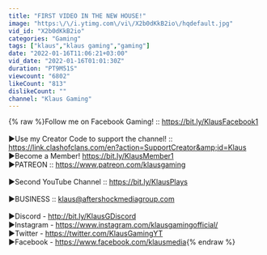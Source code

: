 ```yaml
---
title: "FIRST VIDEO IN THE NEW HOUSE!"
image: "https:\/\/i.ytimg.com\/vi\/X2b0dKkB2io\/hqdefault.jpg"
vid_id: "X2b0dKkB2io"
categories: "Gaming"
tags: ["klaus","klaus gaming","gaming"]
date: "2022-01-16T11:06:21+03:00"
vid_date: "2022-01-16T01:01:30Z"
duration: "PT9M51S"
viewcount: "6802"
likeCount: "813"
dislikeCount: ""
channel: "Klaus Gaming"
---
```

{% raw %}Follow me on Facebook Gaming!  :: <a rel="nofollow" target="blank" href="https://bit.ly/KlausFacebook1">https://bit.ly/KlausFacebook1</a><br /><br />►Use my Creator Code to support the channel! :: <a rel="nofollow" target="blank" href="https://link.clashofclans.com/en?action=SupportCreator&amp;id=Klaus">https://link.clashofclans.com/en?action=SupportCreator&amp;id=Klaus</a><br />►Become a Member! <a rel="nofollow" target="blank" href="https://bit.ly/KlausMember1">https://bit.ly/KlausMember1</a><br />►PATREON :: <a rel="nofollow" target="blank" href="https://www.patreon.com/klausgaming">https://www.patreon.com/klausgaming</a><br /><br />►Second YouTube Channel :: <a rel="nofollow" target="blank" href="https://bit.ly/KlausPlays">https://bit.ly/KlausPlays</a><br /><br />►BUSINESS :: klaus@aftershockmediagroup.com<br /><br />►Discord - <a rel="nofollow" target="blank" href="http://bit.ly/KlausGDiscord">http://bit.ly/KlausGDiscord</a><br />►Instagram - <a rel="nofollow" target="blank" href="https://www.instagram.com/klausgamingofficial/">https://www.instagram.com/klausgamingofficial/</a><br />►Twitter - <a rel="nofollow" target="blank" href="https://twitter.com/KlausGamingYT">https://twitter.com/KlausGamingYT</a><br />►Facebook - <a rel="nofollow" target="blank" href="https://www.facebook.com/klausmedia">https://www.facebook.com/klausmedia</a>{% endraw %}
